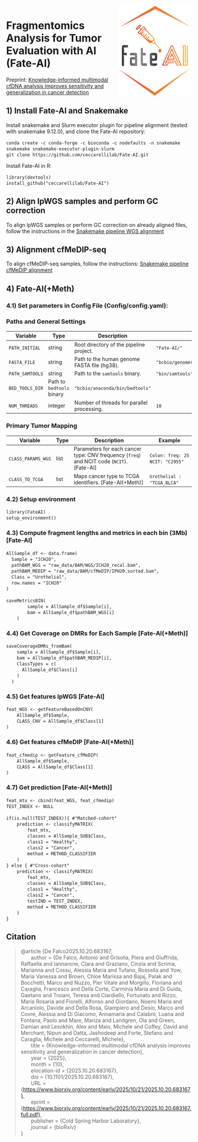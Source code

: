 <div>
<img src="Fate-AI.png" align="right" width="200">
</div>

# Fragmentomics Analysis for Tumor Evaluation with AI (Fate-AI)

Preprint: [Knowledge-informed multimodal cfDNA analysis improves sensitivity and generalization in cancer detection](https://www.biorxiv.org/content/10.1101/2025.10.20.683167v1)

## 1) Install Fate-AI and Snakemake

Install snakemake and Slurm executor plugin for pipeline alignment (tested with snakemake 9.12.0), and clone the Fate-AI repository:
```
conda create -c conda-forge -c bioconda -c nodefaults -n snakemake snakemake snakemake-executor-plugin-slurm
git clone https://github.com/ceccarellilab/Fate-AI.git
```

Install Fate-AI in R:
```
library(devtools)
install_github("ceccarellilab/Fate-AI")
```

## 2) Align lpWGS samples and perform GC correction
To align lpWGS samples or perform GC correction on already aligned files, follow the instructions in the [Snakemake pipeline WGS alignment](https://github.com/ceccarellilab/Fate-AI/tree/main/WGS_alignment)

## 3) Alignment cfMeDIP-seq
To align cfMeDIP-seq samples, follow the instructions: [Snakemake pipeline cfMeDIP alignment](https://github.com/ceccarellilab/Fate-AI/tree/main/cfMeDIP_alignment)

## 4) Fate-AI(+Meth)

### 4.1) Set parameters in Config File (Config/config.yaml): 

### Paths and General Settings

| Variable | Type | Description | Example |
|----------|------|-------------|---------|
| `PATH_INITIAL` | string | Root directory of the pipeline project. | `"Fate-AI/"` |
| `FASTA_FILE` | string | Path to the human genome FASTA file (hg38). | `"bcbio/genomes/Hsapiens/hg38/seq/hg38.fa"` |
| `PATH_SAMTOOLS` | string | Path to the `samtools` binary. | `"bin/samtools"` |
| `BED_TOOLS_DIR` | Path to `bedtools` binary | `"bcbio/anaconda/bin/bedtools"` |
| `NUM_THREADS` | integer | Number of threads for parallel processing. | `10` |

### Primary Tumor Mapping

| Variable | Type | Description | Example |
|----------|------|-------------|---------|
| `CLASS_PARAMS_WGS` | list | Parameters for each cancer type: CNV frequency (`freq`) and NCIT code (`NCIT`). [Fate-AI]  | `Colon: freq: 25 NCIT: "C2955"` |
| `CLASS_TO_TCGA` | list | Maps cancer type to TCGA identifiers. [Fate-AI(+Meth)] | `Urothelial : "TCGA_BLCA"` |

### 4.2) Setup environment 
```
library(FateAI)
setup_environment()
```
### 4.3) Compute fragment lengths and metrics in each bin (3Mb) [Fate-AI]
```
AllSample_df <- data.frame(
  Sample = "ICH20", 
  pathBAM_WGS = "raw_data/BAM/WGS/ICH20_recal.bam", 
  pathBAM_MEDIP = "raw_data/BAM/cfMeDIP/IPH20.sorted.bam", 
  Class = "Urothelial", 
  row.names = "ICH20"
)

saveMetricsBIN(
        sample = AllSample_df$Sample[i], 
        bam = AllSample_df$pathBAM_WGS[i]
    )
```

### 4.4) Get Coverage on DMRs for Each Sample [Fate-AI(+Meth)]

```
saveCoverageDMRs_fromBam(
    sample = AllSample_df$Sample[i],
    bam = AllSample_df$pathBAM_MEDIP[i],
    ClassTypes = c(
      AllSample_df$Class[i]
    )
  )
```


###  4.5) Get features lpWGS [Fate-AI]
```
feat_WGS <- getFeatureBasedOnCNV(
    AllSample_df$Sample, 
    CLASS_CNV = AllSample_df$Class[1]
)
```

###  4.6) Get features cfMeDIP [Fate-AI(+Meth)]
```
feat_cfmedip <- getFeature_cfMeDIP(
    AllSample_df$Sample,
    CLASS = AllSample_df$Class[1]
)

```

### 4.7) Get prediction [Fate-AI(+Meth)]

```
feat_mtx <- cbind(feat_WGS, feat_cfmedip)
TEST_INDEX <- NULL

if(is.null(TEST_INDEX)){ #"Matched-cohort"
    prediction <- classifyMATRIX(
        feat_mtx, 
        classes = AllSample_SUB$Class, 
        class1 = "Healthy", 
        class2 = "Cancer", 
        method = METHOD_CLASSIFIER
    )
} else { #"Cross-cohort"
    prediction <- classifyMATRIX(
        feat_mtx, 
        classes = AllSample_SUB$Class, 
        class1 = "Healthy", 
        class2 = "Cancer", 
        testIND = TEST_INDEX, 
        method = METHOD_CLASSIFIER
    )
}
```



## Citation

> @article {De Falco2025.10.20.683167,  
> &nbsp;&nbsp;&nbsp;&nbsp;&nbsp;&nbsp; author = {De Falco, Antonio and Grisolia, Piera and Giuffrida, Raffaella and Iannarone, Clara and Graziano, Cinzia and Scrima, Marianna and Cossu, Alessia Maria and Tufano, Rossella and Yow, Maria Vanessa and Brown, Chloe Marissa and Bajaj, Palak and Bocchetti, Marco and Nuzzo, Pier Vitale and Morgillo, Floriana and Caraglia, Francesco and Della Corte, Carminia Maria and Di Guida, Gaetano and Troiani, Teresa and Ciardiello, Fortunato and Rizzo, Maria Rosaria and Fiorelli, Alfonso and Giordano, Noemi Maria and Arcaniolo, Davide and Della Rosa, Giampiero and Desio, Marco and Covre, Alessia and Di Giacomo, Annamaria and Calabrò, Luana and Fontana, Paolo and Mare, Mariza and Landgren, Ola and Green, Damian and Lesokhin, Alex and Maio, Michele and Coffey, David and Merchant, Nipun and Datta, Jashodeep and Forte, Stefano and Caraglia, Michele and Ceccarelli, Michele},  
> &nbsp;&nbsp;&nbsp;&nbsp;&nbsp;&nbsp; title = {Knowledge-informed multimodal cfDNA analysis improves sensitivity and generalization in cancer detection},  
> &nbsp;&nbsp;&nbsp;&nbsp;&nbsp;&nbsp; year = {2025},  
> &nbsp;&nbsp;&nbsp;&nbsp;&nbsp;&nbsp; month = {10},  
> &nbsp;&nbsp;&nbsp;&nbsp;&nbsp;&nbsp; elocation-id = {2025.10.20.683167},  
> &nbsp;&nbsp;&nbsp;&nbsp;&nbsp;&nbsp; doi = {10.1101/2025.10.20.683167},  
> &nbsp;&nbsp;&nbsp;&nbsp;&nbsp;&nbsp; URL = {https://www.biorxiv.org/content/early/2025/10/21/2025.10.20.683167},  
> &nbsp;&nbsp;&nbsp;&nbsp;&nbsp;&nbsp; eprint = {https://www.biorxiv.org/content/early/2025/10/21/2025.10.20.683167.full.pdf},  
> &nbsp;&nbsp;&nbsp;&nbsp;&nbsp;&nbsp; publisher = {Cold Spring Harbor Laboratory},  
> &nbsp;&nbsp;&nbsp;&nbsp;&nbsp;&nbsp; journal = {bioRxiv}  
> }
